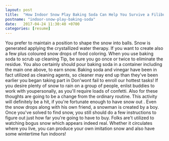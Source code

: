 ```yaml
---
layout: post
title:  "How Indoor Snow Play Baking Soda Can Help You Survive a Filibuste"
postname: "indoor-snow-play-baking-soda"
date:   2017-04-24 11:30:40 +0700
categories: [resume]
---
```

You prefer to maintain a position to shape the snow into balls. Snow is generated applying the crystallized water therapy. If you want to create also a few plus coloured snow drops of food coloring. When you use baking soda to scrub up cleaning Tip, be sure you go once or twice to eliminate the residue. You also certainly should pour baking soda in a container including the main one above, to earn snow. Baking soda and vinegar have been in fact utilized as cleaning agents, so cleaner may end up than they've been earlier you began taking part in Don'wont fail to enroll our hottest tasks! If you desire plenty of snow to rain on a group of people, enlist buddies to work with youpersonally, as you'll require loads of confetti. Also for these thoughts are going to be a change from the ordinary routine. This activity will definitely be a hit, if you're fortunate enough to have snow out . Even the snow drops along with his own friend, a snowman is created by a boy. Once you've solved to find snow, you still should do a few instructions to figure out just how far you're going to have to buy. Folks are't utilized to watching bogus snow which appears indeed real. Whether it circulates where you live, you can produce your own imitation snow and also have some wintertime fun indoors!
